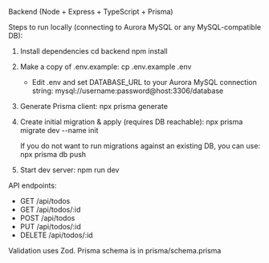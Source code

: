 Backend (Node + Express + TypeScript + Prisma)

Steps to run locally (connecting to Aurora MySQL or any MySQL-compatible DB):

1. Install dependencies
   cd backend
   npm install

2. Make a copy of .env.example:
   cp .env.example .env
   - Edit .env and set DATABASE_URL to your Aurora MySQL connection string:
     mysql://username:password@host:3306/database

3. Generate Prisma client:
   npx prisma generate

4. Create initial migration & apply (requires DB reachable):
   npx prisma migrate dev --name init

   If you do not want to run migrations against an existing DB, you can use:
   npx prisma db push

5. Start dev server:
   npm run dev

API endpoints:
- GET /api/todos
- GET /api/todos/:id
- POST /api/todos
- PUT /api/todos/:id
- DELETE /api/todos/:id

Validation uses Zod. Prisma schema is in prisma/schema.prisma
